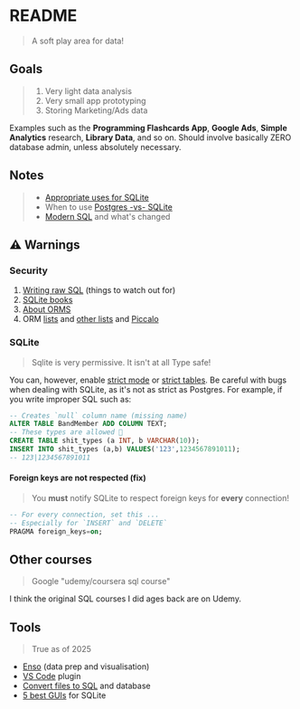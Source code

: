 # README

> A soft play area for data!

## Goals

> 1. Very light data analysis
> 2. Very small app prototyping
> 3. Storing Marketing/Ads data

Examples such as the **Programming Flashcards App**, **Google Ads**, **Simple Analytics** research, **Library Data**, and so on. Should involve basically ZERO database admin, unless absolutely necessary.


## Notes

> - [Appropriate uses for SQLite](https://www.sqlite.org/whentouse.html)
> - When to use [Postgres -vs- SQLite](https://www.boltic.io/blog/postgresql-vs-sqlite)
> - [Modern SQL](https://modern-sql.com/) and what's changed


## ⚠️ Warnings

### Security

1. [Writing raw SQL](https://www.youtube.com/watch?v=Cp3bXHYp-bY) (things to watch out for)
2. [SQLite books](https://www.sqlite.org/books.html)
3. [About ORMS](https://www.fullstackpython.com/object-relational-mappers-orms.html)
4. ORM [lists](https://github.com/grundic/awesome-python-models?tab=readme-ov-file#odm-orm-active-record) and [other lists](https://github.com/vajol/python-data-engineering-resources/blob/main/resources/orms-for-python.md#list-of-orms) and [Piccalo](https://piccolo-orm.com/)

### SQLite

> Sqlite is very permissive.
> It isn't at all Type safe!

You can, however, enable [strict mode](https://sqlite.org/src/wiki?name=StrictMode) or [strict tables](https://www.sqlite.org/stricttables.html). Be careful with bugs when dealing with SQLite, as it's not as strict as Postgres. For example, if you write improper SQL such as:

```sql
-- Creates `null` column name (missing name) 
ALTER TABLE BandMember ADD COLUMN TEXT;
-- These types are allowed 🤦
CREATE TABLE shit_types (a INT, b VARCHAR(10));
INSERT INTO shit_types (a,b) VALUES('123',1234567891011);
-- 123|1234567891011
```

#### Foreign keys are not respected (fix)

> You **must** notify SQLite to respect foreign keys for **every** connection!

```sql
-- For every connection, set this ...
-- Especially for `INSERT` and `DELETE`
PRAGMA foreign_keys=on;
```


## Other courses

> Google "udemy/coursera sql course"

I think the original SQL courses I did ages back are on Udemy.


## Tools

> True as of 2025

- [Enso](https://help.enso.org/) (data prep and visualisation)
- [VS Code](https://marketplace.visualstudio.com/items?itemName=alexcvzz.vscode-sqlite) plugin
- [Convert files to SQL](https://sqlizer.io/) and database
- [5 best GUIs](https://turso.tech/blog/5-best-free-sqlite-gui) for SQLite
